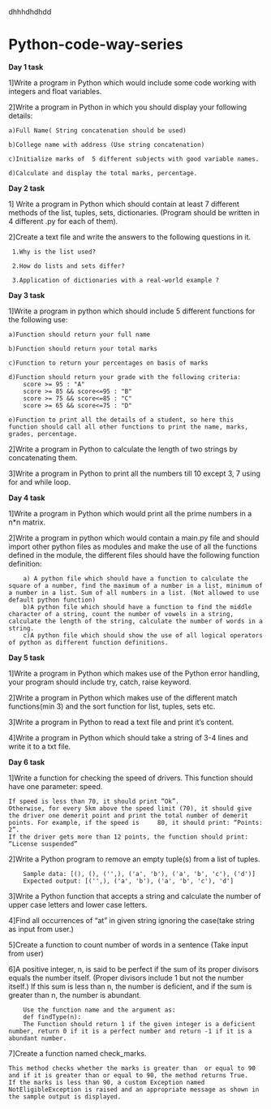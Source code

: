 dhhhdhdhdd
# Python-code-way-series

**Day 1 task**

1]Write a program in Python which would include some code working with integers and float variables.

2]Write a program in Python in which you should display your following details:

    a)Full Name( String concatenation should be used)
  
    b)College name with address (Use string concatenation)

    c)Initialize marks of  5 different subjects with good variable names.
  
    d)Calculate and display the total marks, percentage.


**Day 2 task**

1] Write a program in Python which should contain at least 7 different methods of the list, tuples, sets, dictionaries. (Program should be written in 4 different .py for each of them).

2]Create a text file and write the answers to the following questions in it.
 
     1.Why is the list used?
     
     2.How do lists and sets differ?
     
     3.Application of dictionaries with a real-world example ?
 

**Day 3 task**

1]Write a program in python which should include 5 different functions for the following use:

    a)Function should return your full name
    
    b)Function should return your total marks
    
    c)Function to return your percentages on basis of marks
    
    d)Function should return your grade with the following criteria:
        score >= 95 : "A"
        score >= 85 && score<=95 : "B"
        score >= 75 && score<=85 : "C"
        score >= 65 && score<=75 : "D"
        
    e)Function to print all the details of a student, so here this function should call all other functions to print the name, marks, grades, percentage.

2]Write a program in Python to calculate the length of two strings by concatenating them.

3]Write a program in Python to print all the numbers till 10 except 3, 7 using for and while loop.


**Day 4 task**

1]Write a program in Python which would print all the prime numbers in a n*n matrix.

2]Write a program in python which would contain a main.py file and should import other python files as modules and make the use of all the functions defined in the module, the different files should have the following function definition:

        a) A python file which should have a function to calculate the square of a number, find the maximum of a number in a list, minimum of a number in a list. Sum of all numbers in a list. (Not allowed to use default python function)
        b)A python file which should have a function to find the middle character of a string, count the number of vowels in a string, calculate the length of the string, calculate the number of words in a string.
        c)A python file which should show the use of all logical operators of python as different function definitions.

**Day 5 task**

1]Write a program in Python which makes use of the Python error handling, your program should include try, catch, raise keyword.

2]Write a program in Python which makes use of the different match functions(min 3) and the sort function for list, tuples, sets etc.

3]Write a program in Python to read a text file and print it’s content.

4]Write a program in Python which should take a string of 3-4 lines and write it to a txt file.

**Day 6 task**

1]Write a function for checking the speed of drivers. This function should have one parameter: speed.
   
    If speed is less than 70, it should print “Ok”.
    Otherwise, for every 5km above the speed limit (70), it should give the driver one demerit point and print the total number of demerit points. For example, if the speed is     80, it should print: “Points: 2”.
    If the driver gets more than 12 points, the function should print: “License suspended”
 
2]Write a Python program to remove an empty tuple(s) from a list of tuples.
        
        Sample data: [(), (), ('',), ('a', 'b'), ('a', 'b', 'c'), ('d')]
        Expected output: [('',), ('a', 'b'), ('a', 'b', 'c'), 'd']
 
3]Write a Python function that accepts a string and calculate the number of upper case letters and lower case letters. 
 
4]Find all occurrences of “at” in given string ignoring the case(take string as input from user.)
 
5]Create a function to count number of words in a sentence (Take input from user)
 
6]A positive integer, n, is said to be perfect  if the sum of its proper divisors equals the number itself. (Proper divisors include 1 but not the number itself.) If this sum is less than n, the number is deficient, and if the sum is greater than n, the number is abundant.
        
        Use the function name and the argument as:
        def findType(n):
        The Function should return 1 if the given integer is a deficient number, return 0 if it is a perfect number and return -1 if it is a abundant number.

7]Create a function named check_marks.
    
    This method checks whether the marks is greater than  or equal to 90 and if it is greater than or equal to 90, the method returns True.
    If the marks is less than 90, a custom Exception named NotEligibleException is raised and an appropriate message as shown in the sample output is displayed.


